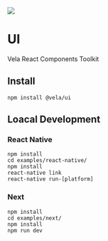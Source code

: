 ![](https://img.shields.io/npm/v/@vela/ui)

# UI
Vela React Components Toolkit

## Install
`npm install @vela/ui`

## Loacal Development

### React Native
```
npm install
cd examples/react-native/
npm install
react-native link
react-native run-[platform]
```

### Next
```
npm install
cd examples/next/
npm install
npm run dev
```
